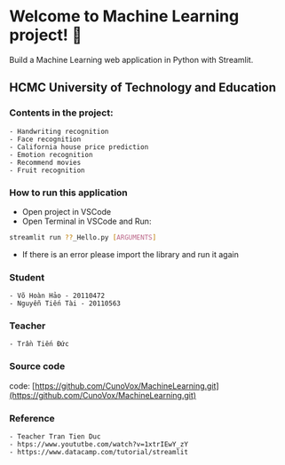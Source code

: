 # Welcome to Machine Learning project! 👋
Build a Machine Learning web application in Python with Streamlit. 
##  HCMC University of Technology and Education
### Contents in the project:
    - Handwriting recognition
    - Face recognition
    - California house price prediction
    - Emotion recognition
    - Recommend movies
    - Fruit recognition
### How to run this application
- Open project in VSCode
- Open Terminal in VSCode and Run:
```bash
streamlit run ??_Hello.py [ARGUMENTS]
```
- If there is an error please import the library and run it again
### Student
    - Võ Hoàn Hảo - 20110472
    - Nguyễn Tiến Tài - 20110563
### Teacher
    - Trần Tiến Đức
### Source code
code: [https://github.com/CunoVox/MachineLearning.git](https://github.com/CunoVox/MachineLearning.git)
### Reference
    - Teacher Tran Tien Duc
    - htps://www.yoututbe.com/watch?v=1xtrIEwY_zY
    - https://www.datacamp.com/tutorial/streamlit